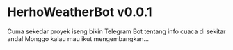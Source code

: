 # HerhoWeatherBot v0.0.1
Cuma sekedar proyek iseng bikin Telegram Bot tentang info cuaca di sekitar anda! Monggo kalau mau ikut mengembangkan...
